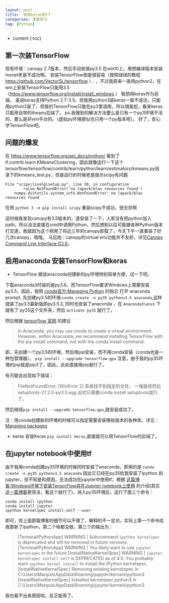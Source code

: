 ```yaml
---
layout: post
title:  安装keras和tf
categories: 深度学习
tag: [Python]
---
```


* content
{:toc}

## 第一次装TensorFlow
现有环境：canopy 2.7版本，然后手动安装py3.5
在win10上，用预编译版本安装mxnet老是不成功啊。
安装TensorFlow倒是很容易（按照绿绿的教程 https://github.com/VectorSL/tensorflow ）：，不过我原来一直用python2，在win上安装TensorFlow只能用3.5（https://www.tensorflow.org/install/install_windows ）
我想用keras作为前端。
虽说keras支持Python 2.7-3.5，但我用python3装keras一直不成功，只能用python2装了，但我的TensorFlow只能在py3里调用，所以很尴尬，看来keras只能用自带的theano后端了。
ps.我搜到的解决方法要么是只有一个py3环境干活的，要么是非win平台的。（虚拟py环境貌似也只用一个py版本吧）。
好了，安心学TensorFlow吧。


## 问题的爆发
在 https://www.tensorflow.org/api_docs/python/ 看到了tf.contrib.learn.KMeansClustering，因此就像运行一下这个tensorflow/tensorflow/contrib/learn/python/learn/estimators/kmeans.py目录下的kmeans_test.py，但是运行的时候老是提示scipy有问题
```
File "scipy\linalg\setup.py", line 20, in configuration
        raise NotFoundError('no lapack/blas resources found')
    numpy.distutils.system_info.NotFoundError: no lapack/blas resources found
```

在用 `python 3 -m pip install scipy` 重装scipy不成功，很无奈啊


这时候我发现canopy有3.5版本的，遂安装了一下，人家没有把python加入path，所以没法直接在cmd中调用Python，然后想到以后可能跟各种Python版本打交道，我就因为这个把用了将近三年的canopy卸载了，今天下午一直重装了好几次canopy，哦哦。
马后炮：canopy的virtual env功能并不友好，详见[Canopy Command Line Interface (CLI)](http://docs.enthought.com/canopy/configure/canopy-cli.html)。

## 启用anaconda 安装TensorFlow和keras
* TensorFlow
据说anaconda创建新的py环境特别简单方便，试一下吧。

下载anaconda3时装的是py3.6，而TensorFlow要求Windows上需要安装py3.5，因此，按照 [conda官方:Managing Python](https://conda.io/docs/py2or3.html) 的指示
打开 anaconda prompt,
先创建py3.5的环境:`conda create -n py35 python=3.5 anaconda`,这样就装了py3.5最新版即py3.5.3, 同时也安装了anaconda
，在 `Anaconda3\envs` 下就有了 py35这个文件夹，然后 `activate py35` 就行了。

然后根据 [tensorflow 官网](https://www.tensorflow.org/install/install_windows) 的建议
>In Anaconda, you may use conda to create a virtual environment. However, within Anaconda, we recommend installing TensorFlow with the pip install command, not with the conda install command.

即，先创建一个py3.5的环境，然后用pip安装，而不用conda安装（conda也是一种包管理器）。
    ```
    pip install --upgrade tensorflow-gpu
    ```
注意，由于我的py35环境的pip就是pip3了，因此，此处直接用pip就行了。

有可能会出现如下错误：
 >   FileNotFoundError: [WinError 2] 系统找不到指定的文件。 一堆路径然后 setuptools-27.2.0-py3.5.egg
    此时只需要conda install setuptools就行了。
    

然后继续`pip install --upgrade tensorflow-gpu`,就安装成功了。

注：用conda创建新的环境的时候可以指定需要安装哪些版本的各种库。详见：[Managing packages](https://conda.io/docs/using/pkgs.html)

* keras
安装Keras `pip install keras`,直接就可以用TensorFlow的后端了。

## 在jupyter notebook中使用tf
由于我用conda创建py35环境的时候同时安装了anaconda，即用的是 `conda create -n py35 python=3.5 anaconda` 因此它已经在py35给我安装了ipython 和 jupyter，但不知是和原因，无法成功在jupyter中使用tf，根据 [这篇博客:Windows环境下安装TensorFlow并在Jupyter notebook上使用](http://blog.csdn.net/index20001/article/details/73555182) 
的介绍(其实[这一篇博客](http://blog.csdn.net/shengyingpo/article/details/70237754)更简洁，看这个就行了)，进入py35环境后，运行下面三个命令：
```
conda install ipython
conda install jupyter
ipython kernelspec install-self --user
```
即可，但上面那篇博客的细节可以不理了，解释的不一定对。实际上第一个命令给我更新了ipython，第二个啥都没做，第三个的输出为：
>[TerminalIPythonApp] WARNING | Subcommand `ipython kernelspec` is deprecated and will be removed in future versions.
[TerminalIPythonApp] WARNING | You likely want to use `jupyter kernelspec` in the future
[InstallNativeKernelSpec] WARNING | `jupyter kernelspec install-self` is DEPRECATED as of 4.0. You probably want `ipython kernel install` to install the IPython kernelspec.
[InstallNativeKernelSpec] Removing existing kernelspec in C:\Users\Marquis\AppData\Roaming\jupyter\kernels\python3
[InstallNativeKernelSpec] Installed kernelspec python3 in C:\Users\Marquis\AppData\Roaming\jupyter\kernels\python3

我也看不出来原因哈，反正能用了。

